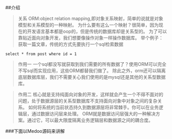 ##介绍

>关系
ORM:object 
relation mapping,即对象关系映射，简单的说就是对象模型和关系模型的一种映射。
为什么要有这么一个映射？很简单，因为现在的开发语言基本都是oop的，但是传统的数据库却是关系型的。
为了可以靠贴近面向对象开发，我们想要像操作对象一样操作数据库。 
举个例子：获取一篇文章，传统的方式先要执行一个sql检索数据

```
select * from post where id = 1
```
>作用一
一个sql都没写就获取到我们需要的所有数据了？使用ORM可以完全不写sql而实现应用，这些ORM都替我们做了。 
除此之外，orm还可以隔离底层数据库层，我们不需要关心我们使用的是mysql还是其他的关系型数据库。

>作用二
核心就是支持纯面向对象的开发，这样就会产生一个不得不面对的问题，处于数据源层的关系型数据库不支持面向对象中对象之间的复杂关系。
如何将系统的当前状态持久到数据源层将非常棘手。你可以在业务逻辑层，通过数据访问层来处理。
ORM就是数据访问层强大的一种解决方案。通过它，可以最大限度隔离业务逻辑层和数据源之间的耦合度。


###下面以Medoo源码来讲解
